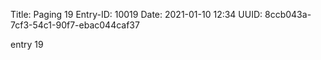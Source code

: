 Title: Paging 19
Entry-ID: 10019
Date: 2021-01-10 12:34
UUID: 8ccb043a-7cf3-54c1-90f7-ebac044caf37

entry 19
